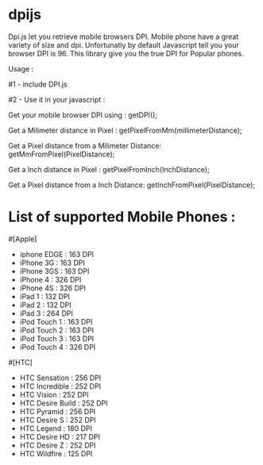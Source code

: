 dpijs
=====

Dpi.js let you retrieve mobile browsers DPI. Mobile phone have a great variety of size and dpi. Unfortunatly by default Javascript tell you your browser DPI is 96. This library give you the true DPI for Popular phones.

Usage :

#1 - include DPI.js
<script type="text/javascript" src='dpi.js'></script>

#2 - Use it in your javascript :

Get your mobile browser DPI using :
getDPI();

Get a Milimeter distance in Pixel :
getPixelFromMm(millimeterDistance);

Get a Pixel distance from a Milimeter Distance:
getMmFromPixel(PixelDistance);

Get a Inch distance in Pixel :
getPixelFromInch(InchDistance);

Get a Pixel distance from a Inch Distance:
getInchFromPixel(PixelDistance);



List of supported Mobile Phones :
====

#[Apple]
  - iphone EDGE       : 163 DPI
  - iPhone 3G         : 163 DPI
  - iPhone 3GS        : 163 DPI
  - iPhone 4          : 326 DPI
  - iPhone 4S         : 326 DPI
  - iPad 1            : 132 DPI
  - iPad 2            : 132 DPI
  - iPad 3            : 264 DPI
  - iPod Touch 1      : 163 DPI
  - iPod Touch 2      : 163 DPI
  - iPod Touch 3      : 163 DPI
  - iPod Touch 4      : 326 DPI


#[HTC]
  - HTC Sensation     : 256 DPI
  - HTC Incredible    : 252 DPI
  - HTC Vision        : 252 DPI
  - HTC Desire Build  : 252 DPI
  - HTC Pyramid       : 256 DPI
  - HTC Desire S      : 252 DPI
  - HTC Legend        : 180 DPI
  - HTC Desire HD     : 217 DPI
  - HTC Desire Z      : 252 DPI
  - HTC Wildfire      : 125 DPI